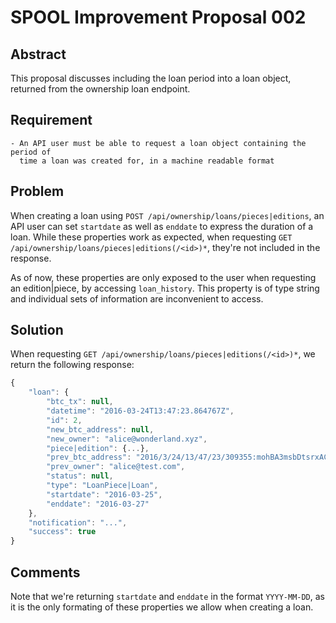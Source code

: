 # SPOOL Improvement Proposal 002


## Abstract
This proposal discusses including the loan period into a loan object, returned
from the ownership loan endpoint.


## Requirement

    - An API user must be able to request a loan object containing the period of
      time a loan was created for, in a machine readable format


## Problem

When creating a loan using `POST /api/ownership/loans/pieces|editions`, an API
user can set `startdate` as well as `enddate` to express the duration of a loan.
While these properties work as expected, when requesting `GET
/api/ownership/loans/pieces|editions(/<id>)*`, they're not included in the
response.

As of now, these properties are only exposed to the user when requesting an
edition|piece, by accessing `loan_history`.
This property is of type string and individual sets of information are
inconvenient to access.


## Solution

When requesting `GET /api/ownership/loans/pieces|editions(/<id>)*`, we
return the following response:

```javascript
{
    "loan": {
        "btc_tx": null,
        "datetime": "2016-03-24T13:47:23.864767Z",
        "id": 2,
        "new_btc_address": null,
        "new_owner": "alice@wonderland.xyz",
        "piece|edition": {...},
        "prev_btc_address": "2016/3/24/13/47/23/309355:mohBA3msbDtsrxACnDwmmjwHyyarABTjCJ",
        "prev_owner": "alice@test.com",
        "status": null,
        "type": "LoanPiece|Loan",
        "startdate": "2016-03-25",
        "enddate": "2016-03-27"
    },
    "notification": "...",
    "success": true
}
```


## Comments


Note that we're returning `startdate` and `enddate` in the format `YYYY-MM-DD`,
as it is the only formating of these properties we allow when creating a
loan.
